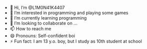 - 👋 Hi, I’m @L1M0N41K4407
- 👀 I’m interested in programming and playing some games
- 🌱 I’m currently learning programming
- 💞️ I’m looking to collaborate on ...
- 📫 How to reach me 
- 😄 Pronouns: Self-confident boi
- ⚡ Fun fact: I am 13 y.o. boy, but I study as 10th student at school

<!---
L1M0N41K4407/L1M0N41K4407 is a ✨ special ✨ repository because its `README.md` (this file) appears on your GitHub profile.
You can click the Preview link to take a look at your changes.
--->
